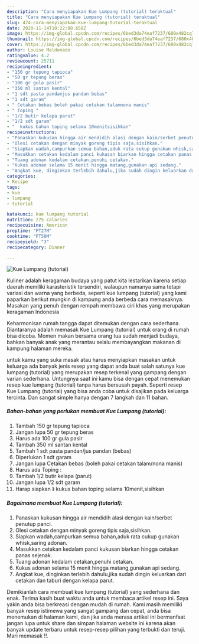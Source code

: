 ```yaml
---
description: "Cara menyiapakan Kue Lumpang (tutorial) teraktual"
title: "Cara menyiapakan Kue Lumpang (tutorial) teraktual"
slug: 474-cara-menyiapakan-kue-lumpang-tutorial-teraktual
date: 2020-11-14T10:22:08.658Z
image: https://img-global.cpcdn.com/recipes/6bed3da74eaf7237/680x482cq70/kue-lumpang-tutorial-foto-resep-utama.jpg
thumbnail: https://img-global.cpcdn.com/recipes/6bed3da74eaf7237/680x482cq70/kue-lumpang-tutorial-foto-resep-utama.jpg
cover: https://img-global.cpcdn.com/recipes/6bed3da74eaf7237/680x482cq70/kue-lumpang-tutorial-foto-resep-utama.jpg
author: Louise Maldonado
ratingvalue: 4.2
reviewcount: 25711
recipeingredient:
- "150 gr tepung tapioca"
- "50 gr tepung beras"
- "100 gr gula pasir"
- "350 ml santan kental"
- "1 sdt pasta pandanjus pandan bebas"
- "1 sdt garam"
- " Cetakan bebas boleh pakai cetakan talamnona manis"
- " Toping "
- "1/2 butir kelapa parut"
- "1/2 sdt garam"
- "  kukus bahan toping selama 10menitsisihkan"
recipeinstructions:
- "Panaskan kukusan hingga air mendidih alasi dengan kain/serbet penutup panci."
- "Olesi cetakan dengan minyak goreng tipis saja,sisihkan."
- "Siapkan wadah,campurkan semua bahan,aduk rata cukup gunakan whisk,saring adonan."
- "Masukkan cetakan kedalam panci kukusan biarkan hingga cetakan panas sejenak."
- "Tuang adonan kedalam cetakan,penuhi cetakan."
- "Kukus adonan selama 15 menit hingga matang,gunakan api sedang."
- "Angkat kue, dinginkan terlebih dahulu,jika sudah dingin keluarkan dari cetakan dan taburi dengan kelapa parut."
categories:
- Recipe
tags:
- kue
- lumpang
- tutorial

katakunci: kue lumpang tutorial 
nutrition: 275 calories
recipecuisine: American
preptime: "PT27M"
cooktime: "PT50M"
recipeyield: "3"
recipecategory: Dinner

---
```



![Kue Lumpang (tutorial)](https://img-global.cpcdn.com/recipes/6bed3da74eaf7237/680x482cq70/kue-lumpang-tutorial-foto-resep-utama.jpg)

Kuliner adalah keragaman budaya yang patut kita lestarikan karena setiap daerah memiliki karasteristik tersendiri, walaupun namanya sama tetapi variasi dan warna yang berbeda, seperti kue lumpang (tutorial) yang kami paparkan berikut mungkin di kampung anda berbeda cara memasaknya. Masakan yang penuh dengan rempah membawa ciri khas yang merupakan keragaman Indonesia

Keharmonisan rumah tangga dapat ditemukan dengan cara sederhana. Diantaranya adalah memasak Kue Lumpang (tutorial) untuk orang di rumah bisa dicoba. Momen makan bersama orang tua sudah menjadi budaya, bahkan banyak anak yang merantau selalu membayangkan makanan di kampung halaman mereka.



untuk kamu yang suka masak atau harus menyiapkan masakan untuk keluarga ada banyak jenis resep yang dapat anda buat salah satunya kue lumpang (tutorial) yang merupakan resep terkenal yang gampang dengan varian sederhana. Untungnya saat ini kamu bisa dengan cepat menemukan resep kue lumpang (tutorial) tanpa harus bersusah payah.
Seperti resep Kue Lumpang (tutorial) yang bisa anda coba untuk disajikan pada keluarga tercinta. Dan sangat simple hanya dengan 7 langkah dan 11 bahan.


<!--inarticleads1-->

##### Bahan-bahan yang perlukan membuat Kue Lumpang (tutorial):

1. Tambah 150 gr tepung tapioca
1. Jangan lupa 50 gr tepung beras
1. Harus ada 100 gr gula pasir
1. Tambah 350 ml santan kental
1. Tambah 1 sdt pasta pandan/jus pandan (bebas)
1. Diperlukan 1 sdt garam
1. Jangan lupa  Cetakan bebas (boleh pakai cetakan talam/nona manis)
1. Harus ada  Toping :
1. Tambah 1/2 butir kelapa (parut)
1. Jangan lupa 1/2 sdt garam
1. Harap siapkan  》 kukus bahan toping selama 10menit,sisihkan




<!--inarticleads2-->

##### Bagaimana membuat  Kue Lumpang (tutorial):

1. Panaskan kukusan hingga air mendidih alasi dengan kain/serbet penutup panci.
1. Olesi cetakan dengan minyak goreng tipis saja,sisihkan.
1. Siapkan wadah,campurkan semua bahan,aduk rata cukup gunakan whisk,saring adonan.
1. Masukkan cetakan kedalam panci kukusan biarkan hingga cetakan panas sejenak.
1. Tuang adonan kedalam cetakan,penuhi cetakan.
1. Kukus adonan selama 15 menit hingga matang,gunakan api sedang.
1. Angkat kue, dinginkan terlebih dahulu,jika sudah dingin keluarkan dari cetakan dan taburi dengan kelapa parut.




Demikianlah cara membuat kue lumpang (tutorial) yang sederhana dan enak. Terima kasih buat waktu anda untuk membaca artikel resep ini. Saya yakin anda bisa berkreasi dengan mudah di rumah. Kami masih memiliki banyak resep istimewa yang sangat gampang dan cepat, anda bisa menemukan di halaman kami, dan jika anda merasa artikel ini bermanfaat jangan lupa untuk share dan simpan halaman website ini karena akan banyak update terbaru untuk resep-resep pilihan yang terbukti dan teruji. Mari memasak !!. 
